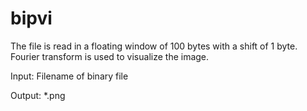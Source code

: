 # bipvi
The file is read in a floating window of 100 bytes with a shift of 1 byte.
Fourier transform is used to visualize the image.

Input: Filename of binary file

Output: *.png 
